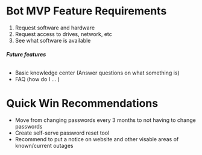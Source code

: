 # **Bot MVP Feature Requirements**

1. Request software and hardware
2. Request access to drives, network, etc
3. See what software is available

###### **Future features** 
* Basic knowledge center (Answer questions on what something is)
* FAQ (how do I ... )

# **Quick Win Recommendations**
* Move from changing passwords every 3 months to not having to change passwords
* Create self-serve password reset tool 
* Recommend to put a notice on website and other visable areas of known/current outages 
